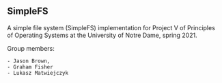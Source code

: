 ## SimpleFS
A simple file system (SimpleFS) implementation for Project V of Principles of Operating Systems at the University of Notre Dame, spring 2021.

Group members:

    - Jason Brown,
    - Graham Fisher
    - Lukasz Matwiejczyk

